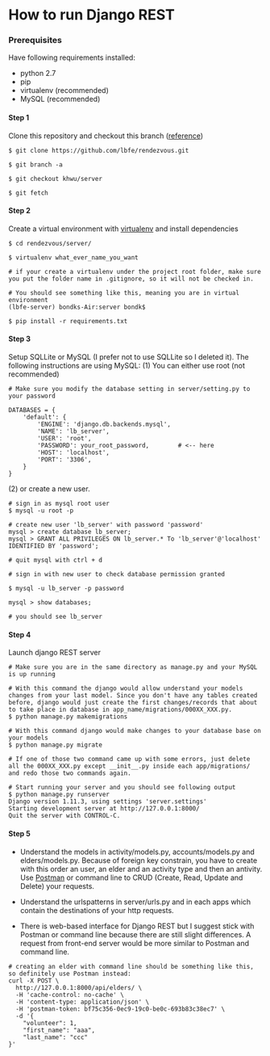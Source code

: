 # How to run Django REST

### Prerequisites

Have following requirements installed:
* python 2.7
* pip
* virtualenv (recommended)
* MySQL (recommended)

#### Step 1

Clone this repository and checkout this branch ([reference](https://stackoverflow.com/questions/1911109/how-to-clone-a-specific-git-branch))

```
$ git clone https://github.com/lbfe/rendezvous.git

$ git branch -a

$ git checkout khwu/server

$ git fetch
```

#### Step 2

Create a virtual environment with [virtualenv](http://python-guide-pt-br.readthedocs.io/en/latest/dev/virtualenvs/) and install dependencies

```
$ cd rendezvous/server/

$ virtualenv what_ever_name_you_want

# if your create a virtualenv under the project root folder, make sure you put the folder name in .gitignore, so it will not be checked in.

# You should see something like this, meaning you are in virtual environment
(lbfe-server) bondks-Air:server bondk$

$ pip install -r requirements.txt
```

#### Step 3

Setup SQLLite or MySQL (I prefer not to use SQLLite so I deleted it). The following instructions are using MySQL: (1) You can either use root (not recommended)
```
# Make sure you modify the database setting in server/setting.py to your password

DATABASES = {
    'default': {
        'ENGINE': 'django.db.backends.mysql',
        'NAME': 'lb_server',
        'USER': 'root',
        'PASSWORD': your_root_password,        # <-- here
        'HOST': 'localhost',
        'PORT': '3306',
    }
}
```

(2) or create a new user.
```
# sign in as mysql root user
$ mysql -u root -p

# create new user 'lb_server' with password 'password'
mysql > create database lb_server;
mysql > GRANT ALL PRIVILEGES ON lb_server.* To 'lb_server'@'localhost' IDENTIFIED BY 'password';

# quit mysql with ctrl + d

# sign in with new user to check database permission granted

$ mysql -u lb_server -p password

mysql > show databases;

# you should see lb_server
```

#### Step 4

Launch django REST server

```
# Make sure you are in the same directory as manage.py and your MySQL is up running

# With this command the django would allow understand your models changes from your last model. Since you don't have any tables created before, django would just create the first changes/records that about to take place in database in app_name/migrations/000XX_XXX.py.
$ python manage.py makemigrations

# With this command django would make changes to your database base on your models
$ python manage.py migrate

# If one of those two command came up with some errors, just delete all the 000XX_XXX.py except __init__.py inside each app/migrations/ and redo those two commands again.

# Start running your server and you should see following output
$ python manage.py runserver
Django version 1.11.3, using settings 'server.settings'
Starting development server at http://127.0.0.1:8000/
Quit the server with CONTROL-C.
```

#### Step 5

* Understand the models in activity/models.py, accounts/models.py and elders/models.py. Because of foreign key constrain, you have to create with this order an user, an elder and an activity type and then an antivity. Use [Postman](https://www.getpostman.com) or command line to CRUD (Create, Read, Update and Delete) your requests.
* Understand the urlspatterns in server/urls.py and in each apps which contain the destinations of your http requests.

* There is web-based interface for Django REST but I suggest stick with Postman or command line because there are still slight differences. A request from front-end server would be more similar to Postman and command line.

```
# creating an elder with command line should be something like this, so definitely use Postman instead:
curl -X POST \
  http://127.0.0.1:8000/api/elders/ \
  -H 'cache-control: no-cache' \
  -H 'content-type: application/json' \
  -H 'postman-token: bf75c356-0ec9-19c0-be0c-693b83c38ec7' \
  -d '{
	"volunteer": 1,
	"first_name": "aaa",
	"last_name": "ccc"
}'
```
